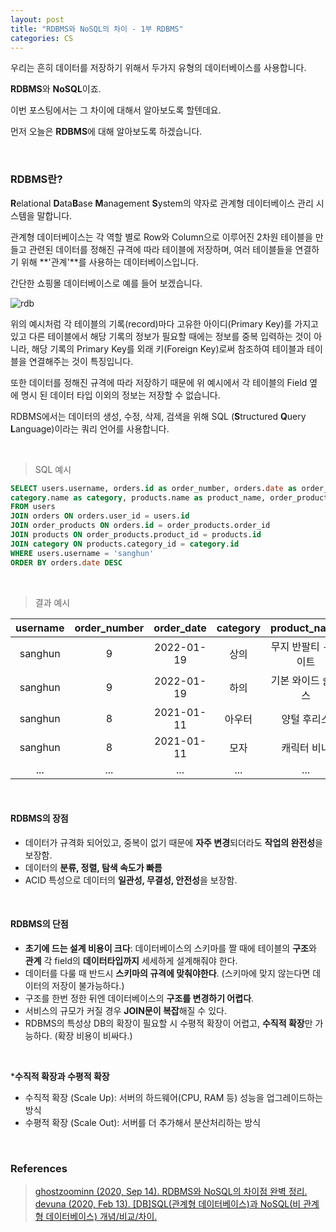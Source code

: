 ```yaml
---
layout: post
title: "RDBMS와 NoSQL의 차이 - 1부 RDBMS"
categories: CS
---
```


우리는 흔히 데이터를 저장하기 위해서 두가지 유형의 데이터베이스를 사용합니다.

**RDBMS**와 **NoSQL**이죠.

이번 포스팅에서는 그 차이에 대해서 알아보도록 할텐데요.

먼저 오늘은 **RDBMS**에 대해 알아보도록 하겠습니다.

<br>

### **RDBMS란?**
**R**elational **D**ata**B**ase **M**anagement **S**ystem의 약자로 관계형 데이터베이스 관리 시스템을 말합니다.

관계형 데이터베이스는 각 역할 별로 Row와 Column으로 이루어진 2차원 테이블을 만들고 관련된 데이터를 정해진 규격에 따라 테이블에  저장하며, 여러 테이블들을 연결하기 위해 **'관계'**를 사용하는 데이터베이스입니다.

간단한 쇼핑몰 데이터베이스로 예를 들어 보겠습니다.

![rdb](https://sanghun-blog-asset.s3.ap-northeast-2.amazonaws.com/rdb.png)

위의 예시처럼 각 테이블의 기록(record)마다 고유한 아이디(Primary Key)를 가지고 있고 다른 테이블에서 해당 기록의 정보가 필요할 때에는 정보를 중복 입력하는 것이 아니라, 해당 기록의 Primary Key를 외래 키(Foreign Key)로써 참조하여 테이블과 테이블을 연결해주는 것이 특징입니다.

또한 데이터를 정해진 규격에 따라 저장하기 때문에 위 예시에서 각 테이블의 Field 옆에 명시 된 데이터 타입 이외의 정보는 저장할 수 없습니다.

RDBMS에서는 데이터의 생성, 수정, 삭제, 검색을 위해 SQL (**S**tructured **Q**uery **L**anguage)이라는 쿼리 언어를 사용합니다.

<br>

> SQL 예시

```sql
SELECT users.username, orders.id as order_number, orders.date as order_date, 
category.name as category, products.name as product_name, order_products.quantity
FROM users 
JOIN orders ON orders.user_id = users.id
JOIN order_products ON orders.id = order_products.order_id
JOIN products ON order_products.product_id = products.id
JOIN category ON products.category_id = category.id
WHERE users.username = 'sanghun'
ORDER BY orders.date DESC
```
<br>

> 결과 예시

|username|order_number|order_date|category|product_name|quantity|
|:---:|:---:|:---:|:---:|:---:|:---:|
|sanghun|9|2022-01-19|상의|무지 반팔티 - 화이트|3|
|sanghun|9|2022-01-19|하의|기본 와이드 슬랙스|1|
|sanghun|8|2021-01-11|아우터|양털 후리스|1|
|sanghun|8|2021-01-11|모자|캐릭터 비니|2|
|...|...|...|...|...|...|



<br>

#### **RDBMS의 장점**
- 데이터가 규격화 되어있고, 중복이 없기 때문에 **자주 변경**되더라도 **작업의 완전성**을 보장함.
- 데이터의 **분류, 정렬, 탐색 속도가 빠름**
- ACID 특성으로 데이터의 **일관성, 무결성, 안전성**을 보장함.

<br>

#### **RDBMS의 단점**
- **초기에 드는 설계 비용이 크다**: 데이터베이스의 스키마를 짤 때에 테이블의 **구조**와 **관계** 각 field의 **데이터타입까지** 세세하게 설계해줘야 한다.
- 데이터를 다룰 때 반드시 **스키마의 규격에 맞춰야한다**. (스키마에 맞지 않는다면 데이터의 저장이 불가능하다.)
- 구조를 한번 정한 뒤엔 데이터베이스의 **구조를 변경하기 어렵다**.
- 서비스의 규모가 커질 경우 **JOIN문이 복잡**해질 수 있다.
- RDBMS의 특성상 DB의 확장이 필요할 시 수평적 확장이 어렵고, **수직적 확장**만 가능하다. (확장 비용이 비싸다.)

<br>

***수직적 확장과 수평적 확장**
- 수직적 확장 (Scale Up): 서버의 하드웨어(CPU, RAM 등) 성능을 업그레이드하는 방식
- 수평적 확장 (Scale Out): 서버를 더 추가해서 분산처리하는 방식


<br>

### References

> [ghostzoominn (2020, Sep 14). RDBMS와 NoSQL의 차이점 완벽 정리.](https://universitytomorrow.com/26)  
[devuna (2020, Feb 13). [DB]SQL(관계형 데이터베이스)과 NoSQL(비 관계형 데이터베이스) 개념/비교/차이.](https://devuna.tistory.com/25)

